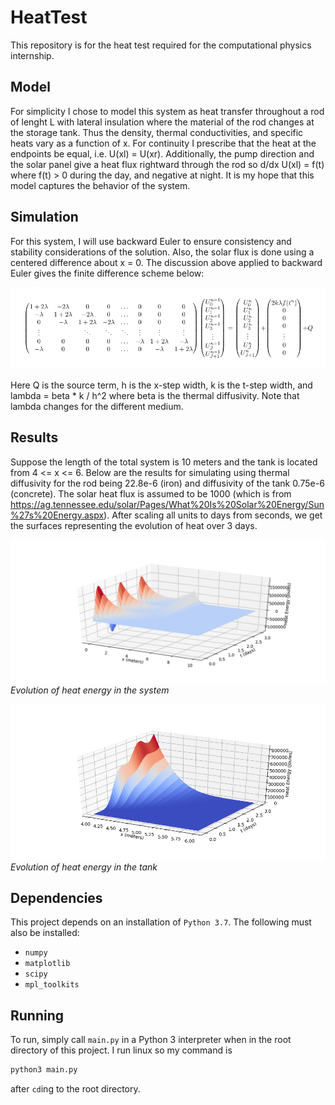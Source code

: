 # HeatTest

This repository is for the heat test required for the computational physics internship. 

## Model
For simplicity I chose to model this system as heat transfer throughout a rod of 
lenght L with lateral insulation where the material of the rod changes at the storage tank. 
Thus the density, thermal conductivities, and 
specific heats vary as a function of x. For continuity I prescribe that the heat
at the endpoints be equal, i.e. U(xl) = U(xr). Additionally, the pump direction
and the solar panel give a heat flux rightward through the rod so
d/dx U(xl) = f(t) where f(t) > 0 during the day, and negative at night. It is
my hope that this model captures the behavior of the system.

## Simulation
For this system, I will use backward Euler to ensure consistency and stability 
considerations of the solution. Also, the solar flux is done using a centered difference about x = 0. 
The discussion above applied to backward Euler gives the finite difference scheme below:

![](fig1.png)

Here Q is the source term, h is the x-step width, k is the t-step width, and lambda = beta * k / h^2 
where beta is the thermal diffusivity. Note that lambda changes for the different medium.
## Results
Suppose the length of the total system is 10 meters and the tank is located from
4 <= x <= 6. Below are the results for simulating using thermal diffusivity for the rod being 
22.8e-6 (iron) and diffusivity of the tank 0.75e-6 (concrete). The solar heat flux
is assumed to be 1000 (which is from https://ag.tennessee.edu/solar/Pages/What%20Is%20Solar%20Energy/Sun%27s%20Energy.aspx).
After scaling all units to days from seconds, we get the surfaces representing the evolution of heat over 3 days.

![](fig2.png)
*Evolution of heat energy in the system*

![](fig3.png)
*Evolution of heat energy in the tank*


## Dependencies
This project depends on an installation of `Python 3.7`. The following must also be
installed:
- `numpy`
- `matplotlib`
- `scipy`
- `mpl_toolkits`
## Running
To run, simply call `main.py` in a Python 3 interpreter when in the root directory of
this project. I run linux so my command is
```bash
python3 main.py
```
after `cd`ing to the root directory.